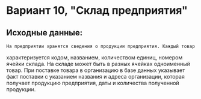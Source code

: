 # Вариант 10, "Склад предприятия"

## Исходные данные:
	На предприятии хранятся сведения о продукции предприятия. Каждый товар 
характеризуется кодом, названием, количеством единиц, номером ячейки склада. 
На складе может быть в разных ячейках одноименный товар. При поставке товара 
в организацию в базе данных указывает факт поставки с указанием названия и 
адреса организации, которая получает продукцию предприятия, даты и количества 
полученной продукции.